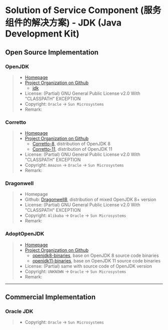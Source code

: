 # Solution of Service Component (服务组件的解决方案) - JDK (Java Development Kit)

## Open Source Implementation

### OpenJDK
> * [Homepage](http://openjdk.java.net/)
> * [Project Organization on Github](https://github.com/openjdk)
>     * [jdk](https://github.com/openjdk/jdk)
> * License: (Partial) GNU General Public License v2.0 With "CLASSPATH" EXCEPTION
> * Copyright: ``` Oracle ``` -> ``` Sun Microsystems ```
> * Remark: 

### Corretto
> * [Homepage](https://docs.aws.amazon.com/corretto/)
> * [Project Organization on Github](https://github.com/corretto)
>     * [Corretto-8](https://github.com/corretto/corretto-8), distribution of OpenJDK 8
>     * [Corretto-11](https://github.com/corretto/corretto-11), distribution of OpenJDK 11
> * License: (Partial) GNU General Public License v2.0 With "CLASSPATH" EXCEPTION
> * Copyright: ``` Amazon ``` -> ``` Oracle ``` -> ``` Sun Microsystems ```
> * Remark: 

### Dragonwell
> * Homepage
> * Github: [Dragonwell8](https://github.com/alibaba/dragonwell8), distribution of mixed OpenJDK 8+ version
> * License: (Partial) GNU General Public License v2.0 With "CLASSPATH" EXCEPTION
> * Copyright: ``` Alibaba ``` -> ``` Oracle ``` -> ``` Sun Microsystems ```
> * Remark: 

### AdoptOpenJDK
> * [Homepage](https://adoptopenjdk.net/)
> * [Project Organization on Github](https://github.com/AdoptOpenJDK)
>     * [openjdk8-binaries](https://github.com/AdoptOpenJDK/openjdk8-binaries), base on OpenJDK 8 source code binaries
>     * [openjdk11-binaries](https://github.com/AdoptOpenJDK/openjdk11-binaries), base on OpenJDK 11 source code binaries
> * License: (Partial) same with source code of OpenJDK version
> * Copyright: ``` UNKNOWN ``` -> ``` Oracle ``` -> ``` Sun Microsystems ```
> * Remark: 

--------

## Commercial Implementation

### Oracle JDK
> * Copyright: ``` Oracle ``` -> ``` Sun Microsystems ```
